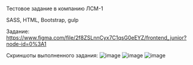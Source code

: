 Тестовое задание в компанию ЛСМ-1

SASS, HTML, Bootstrap, gulp

Задание: https://www.figma.com/file/2f8ZSLnnCyx7C1qsG0eEYZ/frontend_junior?node-id=0%3A1

Скриншоты выполненного задания:
![image](https://user-images.githubusercontent.com/47104132/123295831-c2de0f00-d51e-11eb-8ba3-e80ca74751a2.png)
![image](https://user-images.githubusercontent.com/47104132/123295935-d9846600-d51e-11eb-8e14-3bf7a0d5db12.png)
![image](https://user-images.githubusercontent.com/47104132/123295986-e6a15500-d51e-11eb-9fb0-0859f7e6cee5.png)

